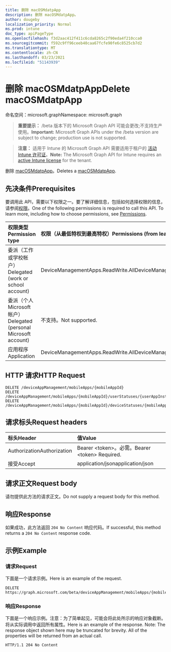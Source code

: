 ```yaml
---
title: 删除 macOSMdatpApp
description: 删除 macOSMdatpApp。
author: dougeby
localization_priority: Normal
ms.prod: intune
doc_type: apiPageType
ms.openlocfilehash: f3d2aac412f411c6cda8265c2f90eda4f210cca0
ms.sourcegitcommit: f592c9ff96ceeb40caa67fcfe90fe6c8525cb7d2
ms.translationtype: MT
ms.contentlocale: zh-CN
ms.lasthandoff: 03/23/2021
ms.locfileid: "51143939"
---
```

# <a name="delete-macosmdatpapp"></a><span data-ttu-id="4fa57-103">删除 macOSMdatpApp</span><span class="sxs-lookup"><span data-stu-id="4fa57-103">Delete macOSMdatpApp</span></span>

<span data-ttu-id="4fa57-104">命名空间：microsoft.graph</span><span class="sxs-lookup"><span data-stu-id="4fa57-104">Namespace: microsoft.graph</span></span>

> <span data-ttu-id="4fa57-105">**重要提示：** /beta 版本下的 Microsoft Graph API 可能会更改;不支持生产使用。</span><span class="sxs-lookup"><span data-stu-id="4fa57-105">**Important:** Microsoft Graph APIs under the /beta version are subject to change; production use is not supported.</span></span>

> <span data-ttu-id="4fa57-106">**注意：** 适用于 Intune 的 Microsoft Graph API 需要适用于租户的 [活动 Intune 许可证](https://go.microsoft.com/fwlink/?linkid=839381)。</span><span class="sxs-lookup"><span data-stu-id="4fa57-106">**Note:** The Microsoft Graph API for Intune requires an [active Intune license](https://go.microsoft.com/fwlink/?linkid=839381) for the tenant.</span></span>

<span data-ttu-id="4fa57-107">删除 [macOSMdatpApp](../resources/intune-apps-macosmdatpapp.md)。</span><span class="sxs-lookup"><span data-stu-id="4fa57-107">Deletes a [macOSMdatpApp](../resources/intune-apps-macosmdatpapp.md).</span></span>

## <a name="prerequisites"></a><span data-ttu-id="4fa57-108">先决条件</span><span class="sxs-lookup"><span data-stu-id="4fa57-108">Prerequisites</span></span>
<span data-ttu-id="4fa57-p101">要调用此 API，需要以下权限之一。要了解详细信息，包括如何选择权限的信息，请参阅[权限](/graph/permissions-reference)。</span><span class="sxs-lookup"><span data-stu-id="4fa57-p101">One of the following permissions is required to call this API. To learn more, including how to choose permissions, see [Permissions](/graph/permissions-reference).</span></span>

|<span data-ttu-id="4fa57-111">权限类型</span><span class="sxs-lookup"><span data-stu-id="4fa57-111">Permission type</span></span>|<span data-ttu-id="4fa57-112">权限（从最低特权到最高特权）</span><span class="sxs-lookup"><span data-stu-id="4fa57-112">Permissions (from least to most privileged)</span></span>|
|:---|:---|
|<span data-ttu-id="4fa57-113">委派（工作或学校帐户）</span><span class="sxs-lookup"><span data-stu-id="4fa57-113">Delegated (work or school account)</span></span>|<span data-ttu-id="4fa57-114">DeviceManagementApps.ReadWrite.All</span><span class="sxs-lookup"><span data-stu-id="4fa57-114">DeviceManagementApps.ReadWrite.All</span></span>|
|<span data-ttu-id="4fa57-115">委派（个人 Microsoft 帐户）</span><span class="sxs-lookup"><span data-stu-id="4fa57-115">Delegated (personal Microsoft account)</span></span>|<span data-ttu-id="4fa57-116">不支持。</span><span class="sxs-lookup"><span data-stu-id="4fa57-116">Not supported.</span></span>|
|<span data-ttu-id="4fa57-117">应用程序</span><span class="sxs-lookup"><span data-stu-id="4fa57-117">Application</span></span>|<span data-ttu-id="4fa57-118">DeviceManagementApps.ReadWrite.All</span><span class="sxs-lookup"><span data-stu-id="4fa57-118">DeviceManagementApps.ReadWrite.All</span></span>|

## <a name="http-request"></a><span data-ttu-id="4fa57-119">HTTP 请求</span><span class="sxs-lookup"><span data-stu-id="4fa57-119">HTTP Request</span></span>
<!-- {
  "blockType": "ignored"
}
-->
``` http
DELETE /deviceAppManagement/mobileApps/{mobileAppId}
DELETE /deviceAppManagement/mobileApps/{mobileAppId}/userStatuses/{userAppInstallStatusId}/app
DELETE /deviceAppManagement/mobileApps/{mobileAppId}/deviceStatuses/{mobileAppInstallStatusId}/app
```

## <a name="request-headers"></a><span data-ttu-id="4fa57-120">请求标头</span><span class="sxs-lookup"><span data-stu-id="4fa57-120">Request headers</span></span>
|<span data-ttu-id="4fa57-121">标头</span><span class="sxs-lookup"><span data-stu-id="4fa57-121">Header</span></span>|<span data-ttu-id="4fa57-122">值</span><span class="sxs-lookup"><span data-stu-id="4fa57-122">Value</span></span>|
|:---|:---|
|<span data-ttu-id="4fa57-123">Authorization</span><span class="sxs-lookup"><span data-stu-id="4fa57-123">Authorization</span></span>|<span data-ttu-id="4fa57-124">Bearer &lt;token&gt;。必需。</span><span class="sxs-lookup"><span data-stu-id="4fa57-124">Bearer &lt;token&gt; Required.</span></span>|
|<span data-ttu-id="4fa57-125">接受</span><span class="sxs-lookup"><span data-stu-id="4fa57-125">Accept</span></span>|<span data-ttu-id="4fa57-126">application/json</span><span class="sxs-lookup"><span data-stu-id="4fa57-126">application/json</span></span>|

## <a name="request-body"></a><span data-ttu-id="4fa57-127">请求正文</span><span class="sxs-lookup"><span data-stu-id="4fa57-127">Request body</span></span>
<span data-ttu-id="4fa57-128">请勿提供此方法的请求正文。</span><span class="sxs-lookup"><span data-stu-id="4fa57-128">Do not supply a request body for this method.</span></span>

## <a name="response"></a><span data-ttu-id="4fa57-129">响应</span><span class="sxs-lookup"><span data-stu-id="4fa57-129">Response</span></span>
<span data-ttu-id="4fa57-130">如果成功，此方法返回 `204 No Content` 响应代码。</span><span class="sxs-lookup"><span data-stu-id="4fa57-130">If successful, this method returns a `204 No Content` response code.</span></span>

## <a name="example"></a><span data-ttu-id="4fa57-131">示例</span><span class="sxs-lookup"><span data-stu-id="4fa57-131">Example</span></span>

### <a name="request"></a><span data-ttu-id="4fa57-132">请求</span><span class="sxs-lookup"><span data-stu-id="4fa57-132">Request</span></span>
<span data-ttu-id="4fa57-133">下面是一个请求示例。</span><span class="sxs-lookup"><span data-stu-id="4fa57-133">Here is an example of the request.</span></span>
``` http
DELETE https://graph.microsoft.com/beta/deviceAppManagement/mobileApps/{mobileAppId}
```

### <a name="response"></a><span data-ttu-id="4fa57-134">响应</span><span class="sxs-lookup"><span data-stu-id="4fa57-134">Response</span></span>
<span data-ttu-id="4fa57-p102">下面是一个响应示例。注意：为了简单起见，可能会将此处所示的响应对象截断。将从实际调用中返回所有属性。</span><span class="sxs-lookup"><span data-stu-id="4fa57-p102">Here is an example of the response. Note: The response object shown here may be truncated for brevity. All of the properties will be returned from an actual call.</span></span>
``` http
HTTP/1.1 204 No Content
```




